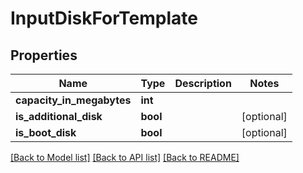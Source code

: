 # InputDiskForTemplate

## Properties
Name | Type | Description | Notes
------------ | ------------- | ------------- | -------------
**capacity_in_megabytes** | **int** |  | 
**is_additional_disk** | **bool** |  | [optional] 
**is_boot_disk** | **bool** |  | [optional] 

[[Back to Model list]](../README.md#documentation-for-models) [[Back to API list]](../README.md#documentation-for-api-endpoints) [[Back to README]](../README.md)



